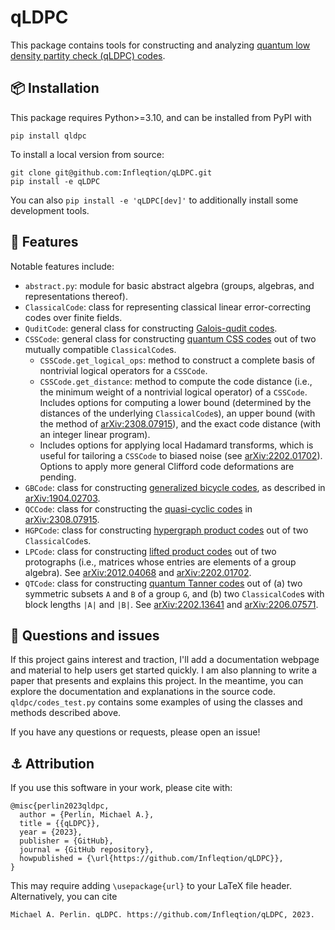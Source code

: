 # qLDPC

This package contains tools for constructing and analyzing [quantum low density partity check (qLDPC) codes](https://errorcorrectionzoo.org/c/qldpc).

## 📦 Installation

This package requires Python>=3.10, and can be installed from PyPI with
```
pip install qldpc
```
To install a local version from source:
```
git clone git@github.com:Infleqtion/qLDPC.git
pip install -e qLDPC
```
You can also `pip install -e 'qLDPC[dev]'` to additionally install some development tools.

## 🚀 Features

Notable features include:
- `abstract.py`: module for basic abstract algebra (groups, algebras, and representations thereof).
- `ClassicalCode`: class for representing classical linear error-correcting codes over finite fields.
- `QuditCode`: general class for constructing [Galois-qudit codes](https://errorcorrectionzoo.org/c/galois_into_galois).
- `CSSCode`: general class for constructing [quantum CSS codes](https://errorcorrectionzoo.org/c/css) out of two mutually compatible `ClassicalCode`s.
  - `CSSCode.get_logical_ops`: method to construct a complete basis of nontrivial logical operators for a `CSSCode`.
  - `CSSCode.get_distance`: method to compute the code distance (i.e., the minimum weight of a nontrivial logical operator) of a `CSSCode`.  Includes options for computing a lower bound (determined by the distances of the underlying `ClassicalCode`s), an upper bound (with the method of [arXiv:2308.07915](https://arxiv.org/abs/2308.07915)), and the exact code distance (with an integer linear program).
  - Includes options for applying local Hadamard transforms, which is useful for tailoring a `CSSCode` to biased noise (see [arXiv:2202.01702](https://arxiv.org/abs/2202.01702)).  Options to apply more general Clifford code deformations are pending.
- `GBCode`: class for constructing [generalized bicycle codes](https://errorcorrectionzoo.org/c/generalized_bicycle), as described in [arXiv:1904.02703](https://arxiv.org/abs/1904.02703).
- `QCCode`: class for constructing the [quasi-cyclic codes](https://errorcorrectionzoo.org/c/quantum_quasi_cyclic) in [arXiv:2308.07915](https://arxiv.org/abs/2308.07915).
- `HGPCode`: class for constructing [hypergraph product codes](https://errorcorrectionzoo.org/c/hypergraph_product) out of two `ClassicalCode`s.
- `LPCode`: class for constructing [lifted product codes](https://errorcorrectionzoo.org/c/lifted_product) out of two protographs (i.e., matrices whose entries are elements of a group algebra).  See [arXiv:2012.04068](https://arxiv.org/abs/2012.04068) and [arXiv:2202.01702](https://arxiv.org/abs/2202.01702).
- `QTCode`: class for constructing [quantum Tanner codes](https://errorcorrectionzoo.org/c/quantum_tanner) out of (a) two symmetric subsets `A` and `B` of a group `G`, and (b) two `ClassicalCode`s with block lengths `|A|` and `|B|`.  See [arXiv:2202.13641](https://arxiv.org/abs/2202.13641) and [arXiv:2206.07571](https://arxiv.org/abs/2206.07571).

## 🤔 Questions and issues

If this project gains interest and traction, I'll add a documentation webpage and material to help users get started quickly.  I am also planning to write a paper that presents and explains this project.  In the meantime, you can explore the documentation and explanations in the source code.  `qldpc/codes_test.py` contains some examples of using the classes and methods described above.

If you have any questions or requests, please open an issue!

## ⚓ Attribution

If you use this software in your work, please cite with:
```
@misc{perlin2023qldpc,
  author = {Perlin, Michael A.},
  title = {{qLDPC}},
  year = {2023},
  publisher = {GitHub},
  journal = {GitHub repository},
  howpublished = {\url{https://github.com/Infleqtion/qLDPC}},
}
```
This may require adding `\usepackage{url}` to your LaTeX file header.  Alternatively, you can cite
```
Michael A. Perlin. qLDPC. https://github.com/Infleqtion/qLDPC, 2023.
```
